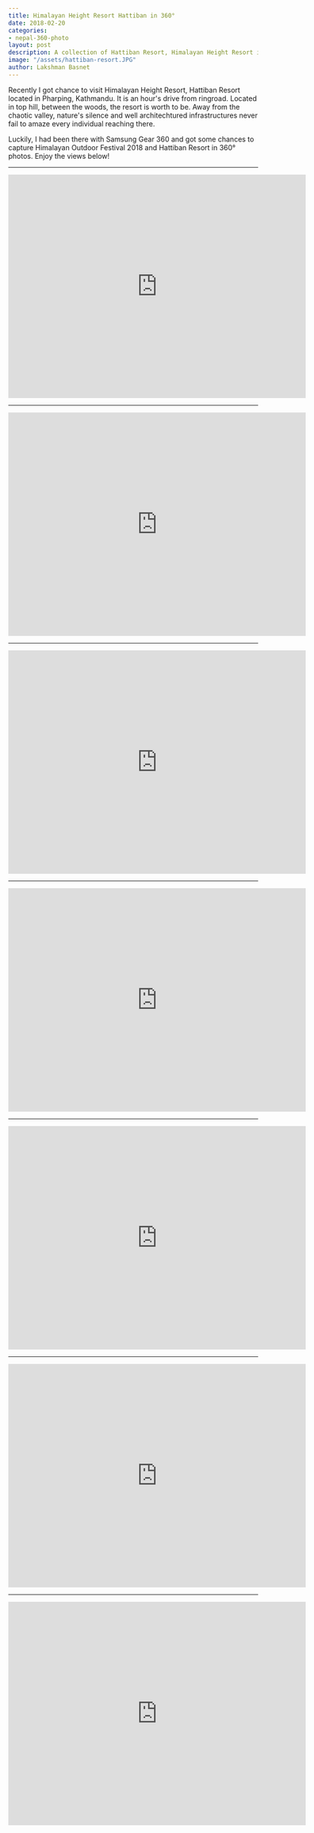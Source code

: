 ```yaml
---
title: Himalayan Height Resort Hattiban in 360°
date: 2018-02-20
categories:
- nepal-360-photo
layout: post
description: A collection of Hattiban Resort, Himalayan Height Resort in Pharping  captured in 360 photos during Himalayan Outdoor Festival 2018 Nepal. Enjoy the beautiful, natural scenic views and mindblowing infrastructures.
image: "/assets/hattiban-resort.JPG"
author: Lakshman Basnet
---
```


Recently I got chance to visit Himalayan Height Resort, Hattiban Resort located in Pharping, Kathmandu. It is an hour's drive from ringroad. Located in top hill, between the woods, the resort is worth to be. Away from the chaotic valley, nature's silence and well architechtured infrastructures never fail to amaze every individual reaching there.

Luckily, I had been there with Samsung Gear 360 and got some chances to capture Himalayan Outdoor Festival 2018 and Hattiban Resort in 360° photos. Enjoy the views below!

<hr>

<iframe src="https://www.google.com/maps/embed?pb=!4v1519147189369!6m8!1m7!1sCAoSLEFGMVFpcE5GeFluNXJCaEVNS3ZLUGhsWUxzX0ktSkp3YUJKSklXMFM2X01o!2m2!1d27.6208098!2d85.271231!3f0!4f0!5f0.7820865974627469" width="600" height="450" frameborder="0" style="border:0" allowfullscreen></iframe>

<hr>
<iframe src="https://www.google.com/maps/embed?pb=!4v1519147502744!6m8!1m7!1sCAoSLEFGMVFpcFBxVUZEYWxxQ3J2Wnh1N0k5SXFxNlhLd0lRcXVMT3JWRDFzUzJ2!2m2!1d27.6280152!2d85.2759657!3f0!4f0!5f0.7820865974627469" width="600" height="450" frameborder="0" style="border:0" allowfullscreen></iframe>

<hr>
<iframe src="https://www.google.com/maps/embed?pb=!4v1519147557724!6m8!1m7!1sCAoSLEFGMVFpcE1JT2pjWnZMRmhyQ1VVR2JHNFUxNFhvc3N6RmlSZXI3N21NRzha!2m2!1d27.6280152!2d85.2759657!3f0!4f0!5f0.7820865974627469" width="600" height="450" frameborder="0" style="border:0" allowfullscreen></iframe>

<hr>
<iframe src="https://www.google.com/maps/embed?pb=!4v1519147634766!6m8!1m7!1sCAoSLEFGMVFpcFBuSUdvVkZScDhXbmZFUG5mS19vZG16V1l0M18xWnFKZk8tV2xu!2m2!1d27.6280152!2d85.2759657!3f217.9091658868278!4f9.440449735156562!5f0.7820865974627469" width="600" height="450" frameborder="0" style="border:0" allowfullscreen></iframe>

<hr>
<iframe src="https://www.google.com/maps/embed?pb=!4v1519147702513!6m8!1m7!1sCAoSLEFGMVFpcFBjNFpDWjRkYVdUQzJpLU5rVkxralVWVXlPYVJPMkw0SEhQMFhf!2m2!1d27.6280152!2d85.2759657!3f0!4f0!5f0.7820865974627469" width="600" height="450" frameborder="0" style="border:0" allowfullscreen></iframe>
<hr>
<iframe src="https://www.google.com/maps/embed?pb=!4v1519147741749!6m8!1m7!1sCAoSLEFGMVFpcE50b0RJUjNiN0xxRmZoa1RTZk1vUTdkMTZ3bVpFZ3BYcjIxWUNN!2m2!1d27.6275607!2d85.27644819999999!3f0!4f0!5f0.7820865974627469" width="600" height="450" frameborder="0" style="border:0" allowfullscreen></iframe>

<hr>
<iframe src="https://www.google.com/maps/embed?pb=!4v1519147754467!6m8!1m7!1sCAoSLEFGMVFpcE8zUXRweDFRdDVFVm14VkFqVDdrd0Z6eW9XZ1pqeVlZelJnOHI3!2m2!1d27.6275607!2d85.27644819999999!3f0!4f0!5f0.7820865974627469" width="600" height="450" frameborder="0" style="border:0" allowfullscreen></iframe>

<br>

